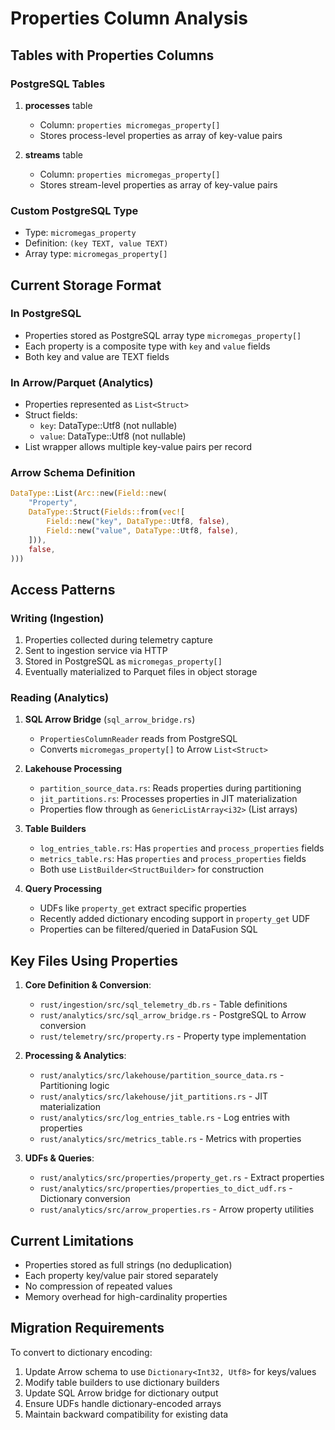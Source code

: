 # Properties Column Analysis

## Tables with Properties Columns

### PostgreSQL Tables
1. **processes** table
   - Column: `properties micromegas_property[]`
   - Stores process-level properties as array of key-value pairs

2. **streams** table
   - Column: `properties micromegas_property[]`
   - Stores stream-level properties as array of key-value pairs

### Custom PostgreSQL Type
- Type: `micromegas_property`
- Definition: `(key TEXT, value TEXT)` 
- Array type: `micromegas_property[]`

## Current Storage Format

### In PostgreSQL
- Properties stored as PostgreSQL array type `micromegas_property[]`
- Each property is a composite type with `key` and `value` fields
- Both key and value are TEXT fields

### In Arrow/Parquet (Analytics)
- Properties represented as `List<Struct>`
- Struct fields:
  - `key`: DataType::Utf8 (not nullable)
  - `value`: DataType::Utf8 (not nullable)
- List wrapper allows multiple key-value pairs per record

### Arrow Schema Definition
```rust
DataType::List(Arc::new(Field::new(
    "Property",
    DataType::Struct(Fields::from(vec![
        Field::new("key", DataType::Utf8, false),
        Field::new("value", DataType::Utf8, false),
    ])),
    false,
)))
```

## Access Patterns

### Writing (Ingestion)
1. Properties collected during telemetry capture
2. Sent to ingestion service via HTTP
3. Stored in PostgreSQL as `micromegas_property[]`
4. Eventually materialized to Parquet files in object storage

### Reading (Analytics)
1. **SQL Arrow Bridge** (`sql_arrow_bridge.rs`)
   - `PropertiesColumnReader` reads from PostgreSQL
   - Converts `micromegas_property[]` to Arrow `List<Struct>`

2. **Lakehouse Processing**
   - `partition_source_data.rs`: Reads properties during partitioning
   - `jit_partitions.rs`: Processes properties in JIT materialization
   - Properties flow through as `GenericListArray<i32>` (List arrays)

3. **Table Builders**
   - `log_entries_table.rs`: Has `properties` and `process_properties` fields
   - `metrics_table.rs`: Has `properties` and `process_properties` fields
   - Both use `ListBuilder<StructBuilder>` for construction

4. **Query Processing**
   - UDFs like `property_get` extract specific properties
   - Recently added dictionary encoding support in `property_get` UDF
   - Properties can be filtered/queried in DataFusion SQL

## Key Files Using Properties

1. **Core Definition & Conversion**:
   - `rust/ingestion/src/sql_telemetry_db.rs` - Table definitions
   - `rust/analytics/src/sql_arrow_bridge.rs` - PostgreSQL to Arrow conversion
   - `rust/telemetry/src/property.rs` - Property type implementation

2. **Processing & Analytics**:
   - `rust/analytics/src/lakehouse/partition_source_data.rs` - Partitioning logic
   - `rust/analytics/src/lakehouse/jit_partitions.rs` - JIT materialization
   - `rust/analytics/src/log_entries_table.rs` - Log entries with properties
   - `rust/analytics/src/metrics_table.rs` - Metrics with properties

3. **UDFs & Queries**:
   - `rust/analytics/src/properties/property_get.rs` - Extract properties
   - `rust/analytics/src/properties/properties_to_dict_udf.rs` - Dictionary conversion
   - `rust/analytics/src/arrow_properties.rs` - Arrow property utilities

## Current Limitations
- Properties stored as full strings (no deduplication)
- Each property key/value pair stored separately
- No compression of repeated values
- Memory overhead for high-cardinality properties

## Migration Requirements
To convert to dictionary encoding:
1. Update Arrow schema to use `Dictionary<Int32, Utf8>` for keys/values
2. Modify table builders to use dictionary builders
3. Update SQL Arrow bridge for dictionary output
4. Ensure UDFs handle dictionary-encoded arrays
5. Maintain backward compatibility for existing data